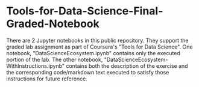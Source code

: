 # Tools-for-Data-Science-Final-Graded-Notebook
There are 2 Jupyter notebooks in this public repository.
They support the graded lab assignment as part of Coursera's "Tools for Data Science".
One notebook, "DataScienceEcosystem.ipynb" contains only the executed portion of the lab.
The other notebook, "DataScienceEcosystem-WithInstructions.ipynb" contains both the description of the exercise and the corresponding code/markdown text executed to satisfy those instructions for future reference.
